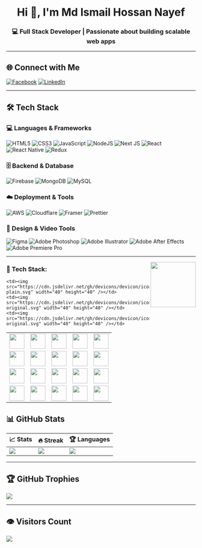 <h1 align="center">Hi 👋, I'm Md Ismail Hossan Nayef</h1>
<h3 align="center">💻 Full Stack Developer | Passionate about building scalable web apps</h3>

---

## 🌐 Connect with Me

[![Facebook](https://img.shields.io/badge/Facebook-%231877F2.svg?logo=Facebook&logoColor=white)](https://facebook.com/ismail.hossan.nayef) 
[![LinkedIn](https://img.shields.io/badge/LinkedIn-%230077B5.svg?logo=linkedin&logoColor=white)](https://linkedin.com/in/linkedIn)

---

## 🛠️ Tech Stack

### 💻 Languages & Frameworks
![HTML5](https://img.shields.io/badge/html5-%23E34F26.svg?style=for-the-badge&logo=html5&logoColor=white)
![CSS3](https://img.shields.io/badge/css3-%231572B6.svg?style=for-the-badge&logo=css3&logoColor=white)
![JavaScript](https://img.shields.io/badge/javascript-%23323330.svg?style=for-the-badge&logo=javascript&logoColor=%23F7DF1E)
![NodeJS](https://img.shields.io/badge/node.js-6DA55F?style=for-the-badge&logo=node.js&logoColor=white)
![Next JS](https://img.shields.io/badge/Next-black?style=for-the-badge&logo=next.js&logoColor=white)
![React](https://img.shields.io/badge/react-%2320232a.svg?style=for-the-badge&logo=react&logoColor=%2361DAFB)
![React Native](https://img.shields.io/badge/react_native-%2320232a.svg?style=for-the-badge&logo=react&logoColor=%2361DAFB)
![Redux](https://img.shields.io/badge/redux-%23593d88.svg?style=for-the-badge&logo=redux&logoColor=white)

### 🗄️ Backend & Database
![Firebase](https://img.shields.io/badge/firebase-%23039BE5.svg?style=for-the-badge&logo=firebase)
![MongoDB](https://img.shields.io/badge/MongoDB-%234ea94b.svg?style=for-the-badge&logo=mongodb&logoColor=white)
![MySQL](https://img.shields.io/badge/mysql-4479A1.svg?style=for-the-badge&logo=mysql&logoColor=white)

### ☁️ Deployment & Tools
![AWS](https://img.shields.io/badge/AWS-%23FF9900.svg?style=for-the-badge&logo=amazon-aws&logoColor=white)
![Cloudflare](https://img.shields.io/badge/Cloudflare-F38020?style=for-the-badge&logo=Cloudflare&logoColor=white)
![Framer](https://img.shields.io/badge/Framer-black?style=for-the-badge&logo=framer&logoColor=blue)
![Prettier](https://img.shields.io/badge/prettier-%23F7B93E.svg?style=for-the-badge&logo=prettier&logoColor=black)

### 🎨 Design & Video Tools
![Figma](https://img.shields.io/badge/figma-%23F24E1E.svg?style=for-the-badge&logo=figma&logoColor=white)
![Adobe Photoshop](https://img.shields.io/badge/adobe%20photoshop-%2331A8FF.svg?style=for-the-badge&logo=adobe%20photoshop&logoColor=white)
![Adobe Illustrator](https://img.shields.io/badge/adobe%20illustrator-%23FF9A00.svg?style=for-the-badge&logo=adobe%20illustrator&logoColor=white)
![Adobe After Effects](https://img.shields.io/badge/Adobe%20After%20Effects-9999FF.svg?style=for-the-badge&logo=Adobe%20After%20Effects&logoColor=white)
![Adobe Premiere Pro](https://img.shields.io/badge/Adobe%20Premiere%20Pro-9999FF.svg?style=for-the-badge&logo=Adobe%20Premiere%20Pro&logoColor=white)

---
<img align="right" src="https://media.giphy.com/media/JIX9t2j0ZTN9S/giphy.gif" width="120"/>

<h3 align="left">🚀 Tech Stack:</h3>

<table style="border: none;">
  <tr>
    <td><img src="https://cdn.jsdelivr.net/gh/devicons/devicon/icons/html5/html5-original.svg" width="40" height="40" /></td>
    <td><img src="https://cdn.jsdelivr.net/gh/devicons/devicon/icons/css3/css3-original.svg" width="40" height="40" /></td>
    <td><img src="https://cdn.jsdelivr.net/gh/devicons/devicon/icons/javascript/javascript-original.svg" width="40" height="40" /></td>
    <td><img src="https://cdn.jsdelivr.net/gh/devicons/devicon/icons/python/python-original.svg" width="40" height="40" /></td>
    <td><img src="https://cdn.jsdelivr.net/gh/devicons/devicon/icons/typescript/typescript-original.svg" width="40" height="40" /></td>
  </tr>
  <tr>
    <td><img src="https://cdn.jsdelivr.net/gh/devicons/devicon/icons/react/react-original.svg" width="40" height="40" /></td>
    <td><img src="https://cdn.jsdelivr.net/gh/devicons/devicon/icons/nextjs/nextjs-original.svg" width="40" height="40" /></td>
    <td><img src="https://cdn.jsdelivr.net/gh/devicons/devicon/icons/bootstrap/bootstrap-original.svg" width="40" height="40" /></td>
    <td><img src="https://cdn.jsdelivr.net/gh/devicons/devicon/icons/nodejs/nodejs-original.svg" width="40" height="40" /></td>
    <td><img src="https://cdn.jsdelivr.net/gh/devicons/devicon/icons/express/express-original.svg" width="40" height="40" /></td>
  </tr>
  <tr>
    <td><img src="https://cdn.jsdelivr.net/gh/devicons/devicon/icons/git/git-original.svg" width="40" height="40" /></td>
    <td><img src="https://cdn.jsdelivr.net/gh/devicons/devicon/icons/vite/vite-original.svg" width="40" height="40" /></td>
    <td><img src="https://cdn.jsdelivr.net/gh/devicons/devicon/icons/npm/npm-original-wordmark.svg" width="40" height="40" /></td>
    <td><img src="https://cdn.jsdelivr.net/gh/devicons/devicon/icons/mongodb/mongodb-original.svg" width="40" height="40" /></td>
    <td><img src="https://cdn.jsdelivr.net/gh/devicons/devicon/icons/firebase/firebase-plain.svg" width="40" height="40" /></td>
  </tr>
  <tr>
    <td><img src="https://cdn.jsdelivr.net/gh/devicons/devicon/icons/wordpress/wordpress-original.svg" width="40" height="40" /></td>
    <td><img src="https://cdn.jsdelivr.net/gh/devicons/devicon/icons/figma/figma-original.svg" width="40" height="40" /></td>
    <td><img src="https://cdn.jsdelivr.net/gh/devicons/devicon/icons/aws/aws-original.svg" width="40" height="40" /></td>
     <td><img src="https://cdn.jsdelivr.net/gh/devicons/devicon/icons/photoshop/photoshop-plain.svg" width="40" height="40" /></td>
    <td><img src="https://cdn.jsdelivr.net/gh/devicons/devicon/icons/prettier/prettier-original.svg" width="40" height="40" /></td>
  </tr>
  <tr>
   
   
    <td><img src="https://cdn.jsdelivr.net/gh/devicons/devicon/icons/illustrator/illustrator-plain.svg" width="40" height="40" /></td>
    <td><img src="https://cdn.jsdelivr.net/gh/devicons/devicon/icons/aftereffects/aftereffects-original.svg" width="40" height="40" /></td>
    <td><img src="https://cdn.jsdelivr.net/gh/devicons/devicon/icons/premierepro/premierepro-original.svg" width="40" height="40" /></td>
  </tr>
  
</table>



## 📊 GitHub Stats

| 📈 Stats | 🔥 Streak | 🏆 Languages |
|---------|-----------|----------------|
| ![](https://github-readme-stats.vercel.app/api?username=ishoef&theme=dark&hide_border=false) | ![](https://nirzak-streak-stats.vercel.app/?user=ishoef&theme=dark&hide_border=false) | ![](https://github-readme-stats.vercel.app/api/top-langs/?username=ishoef&theme=dark&hide_border=false&layout=compact) |

---

## 🏆 GitHub Trophies

![](https://github-profile-trophy.vercel.app/?username=ishoef&theme=radical&no-frame=false&no-bg=false&margin-w=4)

---

## 👁️ Visitors Count

[![](https://visitcount.itsvg.in/api?id=ishoef&icon=0&color=0)](https://visitcount.itsvg.in)
